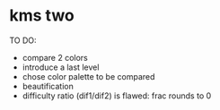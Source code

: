 # kms two

TO DO:
- compare 2 colors
- introduce a last level
- chose color palette to be compared
- beautification
- difficulty ratio (dif1/dif2) is flawed: frac rounds to 0